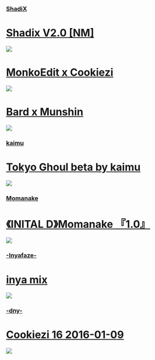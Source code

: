 ### [ShadiX](https://osu.ppy.sh/users/15632146)

# [Shadix V2.0 [NM]](https://github.com/kaimuu/ShadiX-Skins/raw/main/-%20%23Shadix%20V2.0%20%5BNM%5D%20-.osk)
![](https://b.catgirlsare.sexy/xDSBcHxR.png)

# [MonkoEdit x Cookiezi](https://github.com/kaimuu/ShadiX-Skins/raw/main/MonkoEdit%20x%20Cookiezi.osk)
![](https://b.catgirlsare.sexy/5Ok5LlNt.png)

# [Bard x Munshin](https://drive.google.com/file/d/1aqwKUoBpoYQkEFhoB-POMWWPDJZsMHdg/view?usp=sharing)
![](https://b.catgirlsare.sexy/upiEijG_.png)

### [kaimu](https://osu.ppy.sh/users/6568505)

# [Tokyo Ghoul beta by kaimu](https://github.com/kaimuu/ShadiX-Skins/raw/main/Tokyo%20Ghoul%20MixEdit.osk)
![](https://b.catgirlsare.sexy/OVun_Q0A.png)

### [Momanake](https://osu.ppy.sh/users/1996405)

# [《INITAL D》Momanake 『1.0』 ](https://drive.google.com/file/d/1AbN8H7lax37SzxJtD_PSSdmps2M9S6es/view?usp=sharing)
![](https://b.catgirlsare.sexy/O2gpfTD6.png)

### [-Inyafaze-](https://osu.ppy.sh/users/2242883)

# [inya mix](https://drive.google.com/file/d/19ipL7JMLUwJ0Z3rKoMuJuLnCmGzdtwIN/view)
![](https://b.catgirlsare.sexy/qEUiLXrI.png)

### [-dny-](https://osu.ppy.sh/users/15890656)

# [Cookiezi 16 2016-01-09](https://github.com/kaimuu/ShadiX-Skins/raw/main/Cookiezi%2016%202016-01-09.osk)
![](https://b.catgirlsare.sexy/sXoidrql.png)
